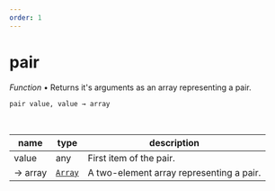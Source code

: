 ```yaml
---
order: 1
---
```

# pair

_Function_ &bull; Returns it's arguments as an array representing a pair.

<pre><code>pair value, value &rarr; array</code></pre>
<br>

| name | type | description |
|------|------|-------------|
|value|any|First item of the pair.|
|&rarr; array|[`Array`][Array]|A two-element array representing a pair.|




[Array]: https://developer.mozilla.org/en-US/docs/Web/JavaScript/Reference/Global_Objects/Array